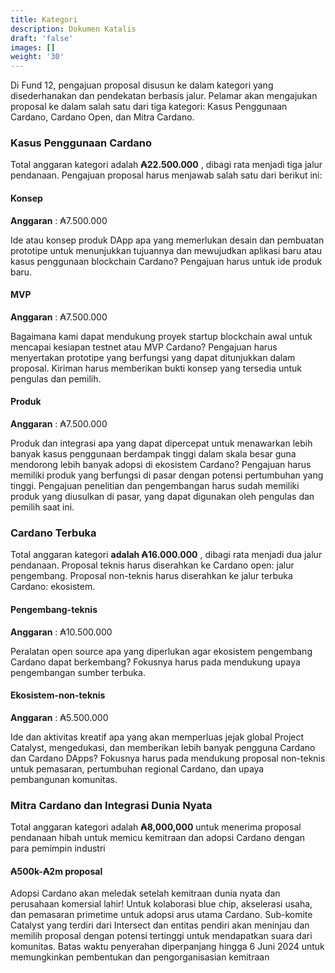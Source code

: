 ```yaml
---
title: Kategori
description: Dokumen Katalis
draft: 'false'
images: []
weight: '30'
---
```


Di Fund 12, pengajuan proposal disusun ke dalam kategori yang disederhanakan dan pendekatan berbasis jalur. Pelamar akan mengajukan proposal ke dalam salah satu dari tiga kategori: Kasus Penggunaan Cardano, Cardano Open, dan Mitra Cardano.

### Kasus Penggunaan Cardano

Total anggaran kategori adalah **₳22.500.000** , dibagi rata menjadi tiga jalur pendanaan. Pengajuan proposal harus menjawab salah satu dari berikut ini:

#### Konsep

**Anggaran** : ₳7.500.000

Ide atau konsep produk DApp apa yang memerlukan desain dan pembuatan prototipe untuk menunjukkan tujuannya dan mewujudkan aplikasi baru atau kasus penggunaan blockchain Cardano? Pengajuan harus untuk ide produk baru.

#### MVP

**Anggaran** : ₳7.500.000

Bagaimana kami dapat mendukung proyek startup blockchain awal untuk mencapai kesiapan testnet atau MVP Cardano? Pengajuan harus menyertakan prototipe yang berfungsi yang dapat ditunjukkan dalam proposal. Kiriman harus memberikan bukti konsep yang tersedia untuk pengulas dan pemilih.

#### Produk

**Anggaran** : ₳7.500.000

Produk dan integrasi apa yang dapat dipercepat untuk menawarkan lebih banyak kasus penggunaan berdampak tinggi dalam skala besar guna mendorong lebih banyak adopsi di ekosistem Cardano? Pengajuan harus memiliki produk yang berfungsi di pasar dengan potensi pertumbuhan yang tinggi. Pengajuan penelitian dan pengembangan harus sudah memiliki produk yang diusulkan di pasar, yang dapat digunakan oleh pengulas dan pemilih saat ini.

### Cardano Terbuka

Total anggaran kategori **adalah ₳16.000.000** , dibagi rata menjadi dua jalur pendanaan. Proposal teknis harus diserahkan ke Cardano open: jalur pengembang. Proposal non-teknis harus diserahkan ke jalur terbuka Cardano: ekosistem.

#### Pengembang-teknis

**Anggaran** : ₳10.500.000

Peralatan open source apa yang diperlukan agar ekosistem pengembang Cardano dapat berkembang? Fokusnya harus pada mendukung upaya pengembangan sumber terbuka.

#### Ekosistem-non-teknis

**Anggaran** : ₳5.500.000

Ide dan aktivitas kreatif apa yang akan memperluas jejak global Project Catalyst, mengedukasi, dan memberikan lebih banyak pengguna Cardano dan Cardano DApps? Fokusnya harus pada mendukung proposal non-teknis untuk pemasaran, pertumbuhan regional Cardano, dan upaya pembangunan komunitas.

### Mitra Cardano dan Integrasi Dunia Nyata

Total anggaran kategori adalah **₳8,000,000** untuk menerima proposal pendanaan hibah untuk memicu kemitraan dan adopsi Cardano dengan para pemimpin industri

#### ₳500k-₳2m proposal

Adopsi Cardano akan meledak setelah kemitraan dunia nyata dan perusahaan komersial lahir! Untuk kolaborasi blue chip, akselerasi usaha, dan pemasaran primetime untuk adopsi arus utama Cardano. Sub-komite Catalyst yang terdiri dari Intersect dan entitas pendiri akan meninjau dan memilih proposal dengan potensi tertinggi untuk mendapatkan suara dari komunitas. Batas waktu penyerahan diperpanjang hingga 6 Juni 2024 untuk memungkinkan pembentukan dan pengorganisasian kemitraan
